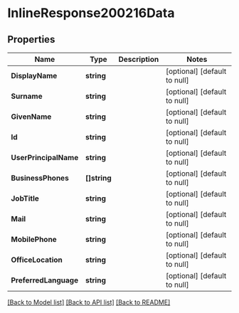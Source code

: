 # InlineResponse200216Data

## Properties
Name | Type | Description | Notes
------------ | ------------- | ------------- | -------------
**DisplayName** | **string** |  | [optional] [default to null]
**Surname** | **string** |  | [optional] [default to null]
**GivenName** | **string** |  | [optional] [default to null]
**Id** | **string** |  | [optional] [default to null]
**UserPrincipalName** | **string** |  | [optional] [default to null]
**BusinessPhones** | **[]string** |  | [optional] [default to null]
**JobTitle** | **string** |  | [optional] [default to null]
**Mail** | **string** |  | [optional] [default to null]
**MobilePhone** | **string** |  | [optional] [default to null]
**OfficeLocation** | **string** |  | [optional] [default to null]
**PreferredLanguage** | **string** |  | [optional] [default to null]

[[Back to Model list]](../README.md#documentation-for-models) [[Back to API list]](../README.md#documentation-for-api-endpoints) [[Back to README]](../README.md)

